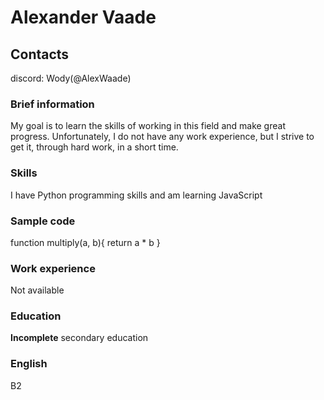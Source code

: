 # Alexander Vaade 

## Contacts 
discord: Wody(@AlexWaade)
### Brief information
My goal is to learn the skills of working in this field and make great progress. Unfortunately, I do not have any work experience, but I strive to get it,  through hard work, in a short time.
### Skills
I have Python programming skills and am learning JavaScript
### Sample code 
function multiply(a, b){
  return a * b
}

### Work experience
Not available
### Education 
**Incomplete** secondary education
### English 
B2
